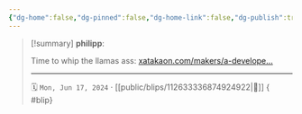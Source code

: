 ```yaml
---
{"dg-home":false,"dg-pinned":false,"dg-home-link":false,"dg-publish":true,"type":"blip","disabled rules":["yaml-title","yaml-title-alias","file-name-heading"],"title":"philipp on mastodon @ 2024-06-17","created-date":"2024-06-17T18:18:48","id":112633336874924930,"updated-date":"2025-05-02T08:50:44","dg-path":"blips/112633336874924922.md","permalink":"/blips/112633336874924922/","dgPassFrontmatter":true,"created":"2024-06-17T18:18:48","updated":"2025-05-02T08:50:44"}
---
```


> [!summary] **philipp**:
>
> Time to whip the llamas ass: [xatakaon.com/makers/a-develope…](https://www.xatakaon.com/makers/a-developer-has-just-taken-the-concept-of-retro-to-a-new-level-by-creating-a-physical-winamp-player)
> - - -
>
> 🗓️ `Mon, Jun 17, 2024` · [[public/blips/112633336874924922\|🔗]]
{ #blip}

